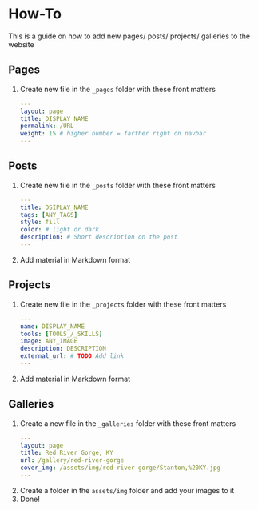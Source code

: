 # How-To
This is a guide on how to add new pages/ posts/ projects/ galleries to the website

## Pages
1. Create new file in the `_pages` folder with these front matters
    ```YAML
    ---
    layout: page
    title: DISPLAY_NAME
    permalink: /URL
    weight: 15 # higher number = farther right on navbar
    ---
    ```

## Posts
1. Create new file in the `_posts` folder with these front matters 
    ```YAML
    ---
    title: DSIPLAY_NAME
    tags: [ANY_TAGS]
    style: fill
    color: # light or dark
    description: # Short description on the post
    ---
    ```
2. Add material in Markdown format

## Projects
1. Create new file in the `_projects` folder with these front matters
    ```YAML
    ---
    name: DISPLAY_NAME
    tools: [TOOLS_/_SKILLS]
    image: ANY_IMAGE
    description: DESCRIPTION
    external_url: # TODO Add link
    ---
    ```
2. Add material in Markdown format

## Galleries
1. Create a new file in the `_galleries` folder with these front matters
    ```YAML
    ---
    layout: page
    title: Red River Gorge, KY
    url: /gallery/red-river-gorge
    cover_img: /assets/img/red-river-gorge/Stanton,%20KY.jpg
    ---
    ```
2. Create a folder in the `assets/img` folder and add your images to it
3. Done!